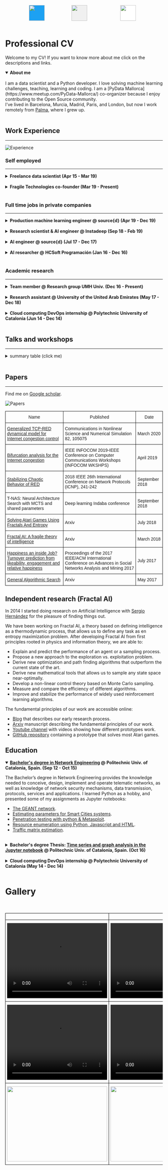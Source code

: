 <div class="grid">
    <div class="col-1-2">
    <a href="https://twitter.com/miau_db">
        <img src="images/twitter_white.png" style="background-color: rgb(29, 161, 242); width: 50px; height: 50px;">
    </a>
    </div>
    <div class="col-1-2">
    <a href="https://github.com/guillemdb">
        <img src="images/github.svg" style="background-color: rgb(240, 240, 240); width: 50px; height: 50px;">
    </a>
    </div>
    <div class="col-1-2">
    <a href="https://www.linkedin.com/in/guillem-duran-ballester-97346558/">
        <img src="images/linkedin_blue.png" style="background-color: rgb(255, 255, 255); width: 50px; height: 50px;">
    </a>
    </div>
</div>
<br>

# Professional CV

Welcome to my CV! If you want to know more about me click on the descriptions and links.

<details open>
<summary><strong>About me</strong></summary>
<br>
I am a data scientist and a Python developer. I love solving machine learning challenges, teaching, learning and coding.
I am a [PyData Mallorca](https://www.meetup.com/PyData-Mallorca/) co-organizer because I enjoy contributing to the Open Source community.
<br>
I've lived in Barcelona, Murcia, Madrid, Paris, and London, but now I work remotely from <a href="https://goo.gl/maps/pTurFGKJaJdAimLK8">Palma</a>, where I grew up.
<br>
</details>


<br>

## Work Experience

---

<img src="images/experience.png" alt="Experience" style="max-width: 130%;">
<br>

### Self employed
***

<details>
<summary><strong>Freelance  data  scientist (Apr 15 - Mar 19)</strong></summary>
I worked as a contractor in different kinds of projects such as:
<br>
<div class="grid">
    <div class="col-1-2">
        <ul style="list-style-type:disc;">
          <li>Training econometric models to predict antibiotic resistance.</li>
          <li>Predicting prices of real state assets.</li>
          <li>Designing data pipelines for small businesses.</li>
        </ul>  
    </div>
    <div class="col-1-2">
        <ul style="list-style-type:disc;">
          <li>Mining criptocurrency data from different sources.</li>
          <li>Using NLP models to predict blockchain ICO success.</li>
          <li>Predicting employee churn rate.</li>
        </ul>  
    </div>
</div>

</details>
<br>
<details>
<summary><strong>Fragile Technologies co-founder (Mar 19 - Present)</strong> </summary>
I collaborate with my associates to provide the following services:
<br>
<ul style="list-style-type:disc;">
    <li>Developing custom algorithms to solve NP hard problems</li>
    <li>Advising on data science projects: infrastructure, architecture, product design and deployment</li>
    <li>Developing new Reinforcement Learning algorithms.</li>
</ul>  
</details>
<br>

### Full time jobs in private companies
***
<details>
<summary><strong>Production machine learning engineer @ source{d} (Apr 19 - Dec 19)</strong> </summary>
Working remotely as a part of the production machine learning team I have:
<br>
<ul style="list-style-type:disc;">
    <li>Designed, implemented, and deployed a tool that classified the projects and developers of a Github organization based on their commit history</li>
    <li>Maintained the Machine Learning stack of the company.</li>
    <li>Maintained the Docker containers, and the continuous integration pipeline of the ML projects.</li>
    <li>Optimized the performance of the team's algorithm by deploying them in a pyspark cluster.</li>
    <li>Built interactive dashboards using Apache Superset and different Python visualization libraries.</li>
</ul>  

</details>
<br>
<details>
<summary><strong>Research scientist & AI engineer @ Instadeep (Sep 18 - Feb 19)</strong> </summary>
Working at the Paris and London offices I improved my mentoring and research skills.
<br>
<ul style="list-style-type:disc;">
    <li>I taught and enforced code and documentation quality standards.</li>
    <li>I Supervised and helped Phd. students with their research.</li>
    <li>I designed a novel architecture search and optimization pipeline in Pytorch based on AlphaZero.</li>
    <li>I collaborated in the design of core business algorithms.</li>
    <li>I implemented many different Reinforcement Learning algorithms for both continuous and discrete problems.</li>
</ul>  
</details>
<br>
<details>
<summary><strong>AI engineer @ source{d} (Jul 17 - Dec 17)</strong> </summary>
Source{d} sponsored my research on Fractal AI. During my six months contract I:
<br>
<ul style="list-style-type:disc;">
    <li>Implemented a prototype of a planning algorithm based in our AI theory.</li>
    <li>Built a reinforcement learning library in Keras.</li>
    <li>Combined my planning algorithms with deep learning to improve their scalability.</li>
    <li>Learned best coding and documentation practices.</li>
</ul>  
</details>
<br>
<details>
<summary><strong>AI researcher @ HCSoft Programación (Jan 16 - Dec 16)</strong> </summary>
<br>
At HCSoft I contributed to developing the theoretical foundations of the Fractal AI theory.
<br>
<ul style="list-style-type:disc;">
    <li>Helped in develop the theoretical foundations of Fractal AI theory.</li>
    <li>Build prototypes to test different research hypothesis.</li>
    <li>Coded visualization and debugging tools for planning and optimization algorithms.</li>
    <li>Designed prototypes for solving different NP hard problems.</li>
</ul>  
</details>
<br>

### Academic research
***
<details>
<summary><strong>Team member @ Research group UMH Univ. (Dec 16 - Present)</strong> </summary>
I am a team member of "Aplicaciones de los Sistemas Dinámicos Discretos y Continuos, MTM2016-74921-P  (AEI/FEDER,  UE)" at
 UMH Univ., Elche, Spain. In this team, I work with a team of University professors that specialize in complex systems analysis.
<br>
<ul style="list-style-type:disc;">
    <li>I propose new research topics that take advantage of an interdisciplinary team.</li>
    <li>I test research hypothesis coding prototypes in Python.</li>
    <li>I code visualizations and figures for the papers we publish.</li>
</ul>  
</details>
<br>
<details>
<summary><strong>Research assistant @ University of the United Arab Emirates (May 17 - Dec 18)</strong> </summary>
Research assistant at University of the United Arab Emirates (Al Ain - Abu Dhabi),UAE. Robots and media lab.
</details>
<br>
<details>
<summary><strong>Cloud computing DevOps internship @ Polytechnic University of Catalonia  (Jun 14 - Dec 14)</strong> </summary>
I installed, configured and administrated an OpenNebula-based cloud computing.
</details>
<br>

## Talks and workshops
***
<details>
<summary>summary table (click me)</summary>
<table class="tg">
  <tr>
    <th class="tg-0pky">Name</th>
    <th class="tg-c3ow">Presented at</th>
    <th class="tg-c3ow">Category</th>
    <th class="tg-c3ow">When</th>
    <th class="tg-c3ow">Where</th>
  </tr>
  <tr>
    <td class="tg-0pky"><a href="https://docs.google.com/presentation/d/1ZkrfHSchUDXSdSv9eRjk-tUAertezRmeqyb7EtSD64o/edit?usp=sharing">
    Applied Fractal AI</a> </td>
    <td class="tg-c3ow">Graz Univ.</td>
    <td class="tg-c3ow">Talk</td>
    <td class="tg-c3ow">Dec 2019</td>
    <td class="tg-c3ow">Graz (Austria)</td>
  </tr>
  <tr>
    <td class="tg-0pky"><a href="https://github.com/PyDataMallorca/FTW2019_Introduccion_a_data_science_en_Python">
   Introducción a data science en Python (V4) </a> </td>
    <td class="tg-c3ow">PyConES</td>
    <td class="tg-c3ow">Workshop</td>
    <td class="tg-c3ow">Oct 2019</td>
    <td class="tg-c3ow">Alicante (Spain)</td>
  </tr>
  <tr>
    <td class="tg-0pky"><a href="https://github.com/PyDataMallorca/PyConES2019_Aprendiendo_como_aprenden_las_maquinas">
    Aprendiendo como aprenden las máquinas (V2)</a> </td>
    <td class="tg-c3ow">PyConES</td>
    <td class="tg-c3ow">Workshop</td>
    <td class="tg-c3ow">Oct 2019</td>
    <td class="tg-c3ow">Alicante (Spain)</td>
  </tr>
  <tr>
    <td class="tg-0pky"><a href="https://github.com/PyDataMallorca/PyConES2019_Aprendiendo_como_aprenden_las_maquinas">
    Aprendiendo como aprenden las máquinas (V1)</a> </td>
    <td class="tg-c3ow">PyData Mallorca</td>
    <td class="tg-c3ow">Workshop</td>
    <td class="tg-c3ow">Sep 2019</td>
    <td class="tg-c3ow">Palma (Spain)</td>
  </tr>
  <tr>
    <td class="tg-0pky"><a href="https://github.com/PyDataMallorca/FTW2019_Introduccion_a_data_science_en_Python">
   Introducción a data science en Python (V3) </a></td>
    <td class="tg-c3ow">PyData Mallorca</td>
    <td class="tg-c3ow">Workshop</td>
    <td class="tg-c3ow">Jul 2019</td>
    <td class="tg-c3ow">Felanitx (Spain)</td>
  </tr>
  <tr>
    <td class="tg-0pky">Generalized TCP-RED dynamical model for Internet congestion control</td>
    <td class="tg-c3ow">Miguel Hernández Univ.</td>
    <td class="tg-c3ow">Talk</td>
    <td class="tg-c3ow">Feb 2019</td>
    <td class="tg-c3ow">Elche (Spain)</td>
  </tr>
  <tr>
    <td class="tg-0pky"><a href="https://docs.google.com/presentation/d/1NGfEMuQDa9ERqrLGjYiA8PoJQuQYyTtH4Df3g0ggEcQ/edit?usp=sharing">
     Hacking Reinforcement Learning (20 min version)</a></td>
    <td class="tg-c3ow">PyConES</td>
    <td class="tg-c3ow">Talk</td>
    <td class="tg-c3ow">Oct 2018</td>
    <td class="tg-c3ow">Málaga (Spain)</td>
  </tr>
  <tr>
    <td class="tg-0pky"><a href="https://github.com/PyDataMallorca/PyConES2018_Introduccion_a_data_science_en_Python">
   Introducción a data science en Python (V2) </a></td>
    <td class="tg-c3ow">PyConES</td>
    <td class="tg-c3ow">Workshop</td>
    <td class="tg-c3ow">Oct 2018</td>
    <td class="tg-c3ow">Málaga (Spain)</td>
  </tr>
  <tr>
    <td class="tg-0pky"><a href="https://github.com/PyDataMallorca/PyConES2018_Introduccion_a_data_science_en_Python">
   Introducción a data science en Python (V1) </a></td>
    <td class="tg-c3ow">PyData Mallorca</td>
    <td class="tg-c3ow">Workshop</td>
    <td class="tg-c3ow">Sep 2018</td>
    <td class="tg-c3ow">Palma (Spain)</td>
  </tr>
  <tr>
    <td class="tg-0pky"><a href="https://docs.google.com/presentation/d/1aquFoqMz8gYhua2zr-PCckL2-6-weQFfbZ4fRVywW2Y/edit?usp=sharing">
     Hacking Reinforcement Learning</a></td>
    <td class="tg-c3ow">EuroPython</td>
    <td class="tg-c3ow">Talk</td>
    <td class="tg-c3ow">Jul 2018</td>
    <td class="tg-c3ow">Edinburgh (UK)</td>
  </tr>
  <tr>
    <td class="tg-0pky">Introduction to Fractal AI</td>
    <td class="tg-c3ow">Alicante Univ.</td>
    <td class="tg-c3ow">Talk</td>
    <td class="tg-c3ow">Mar 2018</td>
    <td class="tg-c3ow">Alicante (Spain)</td>
  </tr>
  <tr>
    <td class="tg-0pky"><a href="https://docs.google.com/presentation/d/1ZxTeug3rGp71Oo0cvVN-hUQIrqJ59WvBwTfpn4gNJuw/edit?usp=sharing">
     Reinforcement learning for developers</a></td>
    <td class="tg-c3ow">PiterPy</td>
    <td class="tg-c3ow">Talk</td>
    <td class="tg-c3ow">Nov 2017</td>
    <td class="tg-c3ow">St. Petersburg (Russia)</td>
  </tr>
  <tr>
    <td class="tg-0pky"><a href="https://github.com/Guillemdb/Inside-Airbnb-EP17">
    Inside Airbnb: Visualizing data that includes geographic locations</a></td>
    <td class="tg-c3ow">EuroPython</td>
    <td class="tg-c3ow">Talk</td>
    <td class="tg-c3ow">Jul 2017</td>
    <td class="tg-c3ow">Rimini (Italy)</td>
  </tr>
  <tr>
    <td class="tg-0pky"><a href="https://docs.google.com/presentation/d/1rcPADExVIk0d5GMb3x2mN1HBXaanNzor4_0U5Fp3oKQ/edit?usp=sharing">
    Happiness inside a job: a social network analysis (V2)</a></td>
    <td class="tg-c3ow">Miguel Hernández Univ.</td>
    <td class="tg-c3ow">Talk</td>
    <td class="tg-c3ow">Jul 2017</td>
    <td class="tg-c3ow">Elche (Spain)</td>
  </tr>
  <tr>
    <td class="tg-0pky">Potential applications of Fractal AI to Machine Learning</td>
    <td class="tg-c3ow">source{d}</td>
    <td class="tg-c3ow">Workshop</td>
    <td class="tg-c3ow">Jun 2017</td>
    <td class="tg-c3ow">Madrid (Spain)</td>
  </tr>
  <tr>
    <td class="tg-0pky"><a href="https://docs.google.com/presentation/d/1rcPADExVIk0d5GMb3x2mN1HBXaanNzor4_0U5Fp3oKQ/edit?usp=sharing">
    Happiness inside a job: a social network analysis (V1)</a></td>
    <td class="tg-c3ow">PyData Barcelona</td>
    <td class="tg-c3ow">Talk</td>
    <td class="tg-c3ow">May 2017</td>
    <td class="tg-c3ow">Barcelona (Spain)</td>
  </tr>
  <tr>
    <td class="tg-0pky">Introduction to Fractal AI theory for researchers and Phd. students</td>
    <td class="tg-c3ow">Zaragoza Univ.</td>
    <td class="tg-c3ow">Workshop</td>
    <td class="tg-c3ow">Mar 2017</td>
    <td class="tg-c3ow">Zaragoza (Spain)</td>
  </tr>
  <tr>
    <td class="tg-0pky"><a href="https://github.com/PyDataMallorca/WS_Introduction_to_data_science">
     Introduction to data science</a></td>
    <td class="tg-c3ow">PyData Mallorca</td>
    <td class="tg-c3ow">Workshop</td>
    <td class="tg-c3ow">Feb 2017</td>
    <td class="tg-c3ow">Palma (Spain)</td>
  </tr>
  <tr>
    <td class="tg-0pky"><a href="https://github.com/Guillemdb/PyconEs-2016">
    Per shaolin ad astra</a></td>
    <td class="tg-c3ow">PyConES</td>
    <td class="tg-c3ow">Talk</td>
    <td class="tg-c3ow">Oct 2016</td>
    <td class="tg-c3ow">Almería (Spain)</td>
  </tr>
  <tr>
    <td class="tg-0pky"><a href="https://github.com/Guillemdb/Data-Kung-Fu-talk-EP2016">
    Interactive Data Kung Fu with Shaolin</a></td>
    <td class="tg-c3ow">EuroPython</td>
    <td class="tg-c3ow">Talk</td>
    <td class="tg-c3ow">Jul 2016</td>
    <td class="tg-c3ow">Bilbao (Spain)</td>
  </tr>
</table>
</details>
<br>

## Papers

----

Find me on [Google scholar](https://scholar.google.es/citations?hl=ca&user=xx1L5RYAAAAJ&view_op=list_works&gmla=AJsN-F7et6TNmz2cKVuBQk-tBNnHA2OIj5WmyzAJcUrETa_9tup1w0aLtv0bU-aPFyUiY6GXiv9-oieJ8TwQA5uywUVBiJp4ij7nJcSunnMdQQmsxfmB1Dp4OdyR7OrcsL9nBZWg9hSH22IHShS1gB6V10Vj92SA4iouIUwvzBlKiQOj_Zo04xY).

<img src="images/papers.png" alt="Papers" style="max-width: 130%;">
<br>
<table class="tg">
  <tr>
    <th class="tg-0lax">Name</th>
    <th class="tg-0lax">Published</th>
    <th class="tg-0lax">Date</th>
  </tr>
  <tr>
    <td class="tg-0lax"><a href="https://www.sciencedirect.com/science/article/pii/S1007570419303946">
    Generalized TCP-RED dynamical model for Internet congestion control</a> </td>
    <td class="tg-0lax">Communications in Nonlinear Science and Numerical Simulation 82, 105075</td>
    <td class="tg-0lax">March 2020</td>
  </tr>
  <tr>
    <td class="tg-0lax"><a href="https://ieeexplore.ieee.org/document/8845266">
    Bifurcation analysis for the Internet congestion</a> </td>
    <td class="tg-0lax">IEEE INFOCOM 2019-IEEE Conference on Computer Communications Workshops (INFOCOM WKSHPS)</td>
    <td class="tg-0lax">April 2019</td>
  </tr>
  <tr>
    <td class="tg-0lax"><a href="https://ieeexplore.ieee.org/document/8526821">
    Stabilizing Chaotic Behavior of RED</a></td>
    <td class="tg-0lax">2018 IEEE 26th International Conference on Network Protocols (ICNP), 241-242</td>
    <td class="tg-0lax">September 2018</td>
  </tr>
  <tr>
    <td class="tg-0lax">T-NAS: Neural Architecture Search with MCTS and shared parameters</td>
    <td class="tg-0lax">Deep learning Indaba conference</td>
    <td class="tg-0lax">September 2018</td>
  </tr>
  <tr>
    <td class="tg-0lax"><a href="https://arxiv.org/abs/1807.01081">
    Solving Atari Games Using Fractals And Entropy</a> </td>
    <td class="tg-0lax">Arxiv</td>
    <td class="tg-0lax">July 2018</td>
  </tr>
  <tr>
    <td class="tg-0lax"><a href="https://arxiv.org/abs/1803.05049">
    Fractal AI: A fragile theory of intelligence</a> </td>
    <td class="tg-0lax">Arxiv</td>
    <td class="tg-0lax">March 2018</td>
  </tr>
  <tr>
    <td class="tg-0lax"><a href="https://www.slideshare.net/harriken/ieee-happiness-an-inside-job-asoman-2017">
    Happiness an inside Job? Turnover prediction from likeability, engagement and relative happiness</a> </td>
    <td class="tg-0lax">Proceedings of the 2017 IEEE/ACM International Conference on Advances in Social Networks Analysis and Mining 2017</td>
    <td class="tg-0lax">July 2017</td>
  </tr>
  <tr>
    <td class="tg-0lax"><a href="https://arxiv.org/abs/1705.08691">General Algorithmic Search</a></td>
    <td class="tg-0lax">Arxiv</td>
    <td class="tg-0lax">May 2017</td>
  </tr>
</table>

## Independent research (Fractal AI)

In 2014 I started doing research on Artificial Intelligence with [Sergio Hernández](https://twitter.com/entropyfarmer)
 for the pleasure of finding things out.

We have been working on Fractal AI, a theory based on defining intelligence as a thermodynamic process, 
that allows us to define any task as en entropy maximization problem. After developing Fractal AI from first
 principles rooted in physics and information theory, we are able to:
 
 * Explain and predict the performance of an agent or a sampling process.
 * Propose a new approach to the exploration vs. exploitation problem.
 * Derive new optimization and path finding algorithms that outperform the current state of the art.
 * Derive new mathematical tools that allows us to sample any state space near-optimally.
 * Develop a non-linear control theory based on Monte Carlo sampling.
 * Measure and compare the efficiency of different algorithms.
 * Improve and stabilize the performance of widely used reinforcement learning algorithms.
 
The fundamental principles of our work are accessible online:

- [Blog](http://entropicai.blogspot.com) that describes our early research process.
- [Arxiv](https://arxiv.org/abs/1803.05049) manuscript describing the fundamental principles of our work.
- [Youtube channel](https://www.youtube.com/user/finaysergio/videos) with videos showing how different prototypes work.
- [GitHub repository](https://github.com/FragileTech/FractalAI) containing a prototype that solves most Atari games.

## Education

<details open>
<summary><strong><a href="https://eetac.upc.edu/en/study/bachelors-deegrees/telematics-engineering-1">
Bachelor's degree in Network Engineering</a> @ Politechnic Univ. of Catalonia, Spain. (Sep 12 - Oct 15)</strong> </summary>

The Bachelor’s degree in Network Engineering provides the knowledge needed to conceive, design, implement and operate 
telematic networks, as well as knowledge of network security mechanisms, data transmission, protocols,
 services and applications. I learned Python as a hobby, and presented some of my assignments as Jupyter notebooks:
<br>
<ul style="list-style-type:disc;">
    <li><a href="https://github.com/Guillemdb/graphs-and-network-analysis/blob/master/1%20-%20Geant%20network%20and%20introduction%20to%20graph%20theory.ipynb">
    The GEANT network</a>.</li>
    <li><a href="https://github.com/Guillemdb/Smart-cities/blob/master/SmartCities.ipynb">
    Estimating parameters for Smart Cities systems</a>.</li>
    <li><a href="https://nbviewer.jupyter.org/github/Guillem-db/Seguridad-de-redes/blob/master/ShellShocker.ipynb">
    Penetration testing with python & Metasploit</a>.</li>
    <li><a href="https://nbviewer.jupyter.org/github/Guillem-db/Seguridad-de-redes/blob/master/Zreq.ipynb">
    Resource enumeration using Python, Javascript and HTML</a>.</li>
    <li><a href="https://github.com/Guillemdb/Telecos/blob/master/traffic%20matrix.pdf">
    Traffic matrix estimation</a>.</li>
</ul>  
</details>
<br>

<details>
<summary><strong>Bachelor's degree Thesis: 
<a href="https://upcommons.upc.edu/bitstream/handle/2117/91225/memoria.pdf?sequence=1&isAllowed=y">
Time series and graph analysis in the Jupyter notebook</a> @ Politechnic Univ. of Catalonia, Spain. (Oct 16)</strong> </summary>

 The main goal of this research was to provide an introduction to the Shaolin Framework by 
 thoroughly explaining all of its core features, and building a data analysis application.
 This project allows me to learn how to:<br>
<ul style="list-style-type:disc;"> 
    <li><a href="https://github.com/HCsoft-public/shaolin/blob/master/examples/DataFrameScatter.ipynb">
    Create interactive visualizations</a>.</li>
    <li><a href="https://github.com/HCsoft-public/shaolin/blob/master/examples/GraphCalculator.ipynb">
    Perform calculations on graphs</a>.</li>
    <li><a href="https://github.com/HCsoft-public/shaolin/blob/master/examples/GraphPlot.ipynb">
    Plot matrices as graphs</a>.</li>
</ul>  
</details>
<br>

<details>
<summary><strong>Cloud computing DevOps internship @ Polytechnic University of Catalonia  (May 14 - Dec 14)</strong> </summary>
During this internship I:
<ul style="list-style-type:disc;">
    <li>Installed, configured and tested an OpenNebula-based cloud computing cluster.</li>
    <li>Accessed and managed a rack with several machines.</li>
    <li>Installed and configured Ubuntu server on the machines.</li>
    <li>Created and tested different types of Images and virtualization features.</li>
</ul>  
</details>
<br>

# Gallery

<br>
<table class="tg">
  <tr>
    <th class="tg-0lax"></th>
    <th class="tg-0lax"></th>
    <th class="tg-0lax"></th>
  </tr>
  <tr>
    <td class="tg-0lax">
        <video width="320" height="240" controls>
            <source src="assets/video/montezuma_fai_h264.mp4" type="video/mp4">
            Your browser does not support the video tag.
        </video> 
    </td>
    <td class="tg-0lax">
        <video width="320" height="240" controls>
            <source src="assets/video/pacman_big_h264.mp4" type="video/mp4">
            Your browser does not support the video tag.
        </video> 
    </td>
    <td class="tg-0lax">
        <video width="320" height="240" controls>
            <source src="assets/video/optimization.mp4" type="video/mp4">
            Your browser does not support the video tag.
        </video> 
    </td>
  </tr>
  <tr>
    <td class="tg-0lax">
        <video width="320" height="240" controls>
            <source src="assets/video/graph_plot.mp4" type="video/mp4">
            Your browser does not support the video tag.
        </video> 
    </td>
    <td class="tg-0lax">
       <video width="320" height="240" controls>
            <source src="assets/video/scatter_plot.mp4" type="video/mp4">
            Your browser does not support the video tag.
        </video> 
    </td>
    <td class="tg-0lax">
        <video width="320" height="240" controls>
            <source src="assets/video/bokeh_dashboard.mp4" type="video/mp4">
            Your browser does not support the video tag.
        </video> 
    </td>
  </tr>
  <tr>
    <td class="tg-0lax">
        <img src="assets/video/sonic.gif" width="320" height="240">
    </td>
    <td class="tg-0lax">
       <img src="assets/video/tandem_clear.gif" width="320" height="240">
    </td><td class="tg-0lax">
        <img src="assets/video/asterix.gif" width="320" height="240">
    </td>
  </tr>  
</table>
 
<br>

<style type="text/css">
.grid {
  display: flex;
 }
.col-1-2 {
  flex: 1;
}
.col-1-2:last-child {
  margin-left: 20px;
}
.col-1-2:first-child {
  margin-left: 15%;
}
.tg  {border-collapse:collapse;border-spacing:0;}
.tg td{font-family:Arial, sans-serif;font-size:14px;padding:10px 5px;border-style:solid;border-width:1px;overflow:hidden;word-break:normal;border-color:black;}
.tg th{font-family:Arial, sans-serif;font-size:14px;font-weight:normal;padding:10px 5px;border-style:solid;border-width:1px;overflow:hidden;word-break:normal;border-color:black;}
.tg .tg-c3ow{border-color:inherit;text-align:center;vertical-align:top}
.tg .tg-0pky{border-color:inherit;text-align:left;vertical-align:top}
</style>

